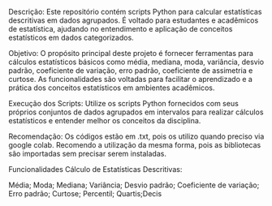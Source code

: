 Descrição: Este repositório contém scripts Python para calcular estatísticas descritivas em dados agrupados. É voltado para estudantes e acadêmicos de estatística, ajudando no entendimento e aplicação de conceitos estatísticos em dados categorizados.


Objetivo: O propósito principal deste projeto é fornecer ferramentas para cálculos estatísticos básicos como média, mediana, moda, variância, desvio padrão, coeficiente de variação, erro padrão, coeficiente de assimetria e curtose. As funcionalidades são voltadas para facilitar o aprendizado e a prática dos conceitos estatísticos em ambientes acadêmicos.


Execução dos Scripts: Utilize os scripts Python fornecidos com seus próprios conjuntos de dados agrupados em intervalos para realizar cálculos estatísticos e entender melhor os conceitos da disciplina.

Recomendação: Os códigos estão em .txt, pois os utilizo quando preciso via google colab. Recomendo a utilização da mesma forma, pois as bibliotecas são importadas sem precisar serem instaladas.


Funcionalidades
Cálculo de Estatísticas Descritivas:

Média; Moda; Mediana; Variância; Desvio padrão; Coeficiente de variação; Erro padrão; Curtose; Percentil; Quartis;Decis

